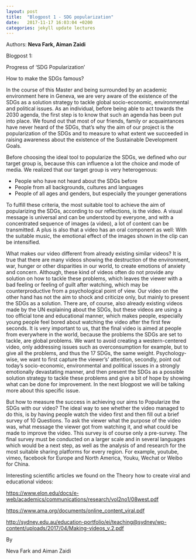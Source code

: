 ```yaml
---
layout: post
title:  "Blogpost 1 - SDG popularization"
date:   2017-11-17 16:03:04 +0200
categories: jekyll update lectures
---
```


Authors: **Neva Fark, Aiman Zaidi**

Blogpost 1:

Progress of ‘SDG Popularization’

How to make the SDGs famous?

In the course of this Master and being surrounded by an academic environment here in Geneva, we are very aware of the existence of the SDGs as a solution strategy to tackle global socio-economic, environmental and political issues. As an individual, before being able to act towards the 2030 agenda, the first step is to know that such an agenda has been put into place. We found out that most of our friends, family or acquaintances have never heard of the SDGs, that’s why the aim of our project is the popularization of the SDGs and to measure to what extent we succeeded in raising awareness about the existence of the Sustainable Development Goals. 

Before choosing the ideal tool to popularize the SDGs, we defined who our target group is, because this can influence a lot the choice and mode of media. We realized that our target group is very heterogenous:

- People who have not heard about the SDGs before
- People from all backgrounds, cultures and languages
- People of all ages and genders, but especially the younger generations

To fulfill these criteria, the most suitable tool to achieve the aim of popularizing the SDGs, according to our reflections, is the video. A visual message is universal and can be understood by everyone, and with a concentrated sequence of images (a video), a lot of content can be transmitted. A plus is also that a video has an oral component as well: With the suitable music, the emotional effect of the images shown in the clip can be intensified.  

What makes our video different from already existing similar videos? It is true that there are many videos showing the destruction of the environment, war, hunger or other disparities in our world, to create emotions of anxiety and concern. Although, these kind of videos often do not provide any solution on how to tackle these problems, which leaves the viewer with a bad feeling or feeling of guilt after watching, which may be counterproductive from a psychological point of view. Our video on the other hand has not the aim to shock and criticize only, but mainly to present the SDGs as a solution. There are, of course, also already existing videos made by the UN explaining about the SDGs, but these videos are using a too official tone and educational manner, which makes people, especially young people feel bored about watching the video after the first few seconds.
It is very important to us, that the final video is aimed at people from everywhere in the world, because the problems the SDGs are set to tackle, are global problems. We want to avoid creating a western-centered video, only addressing issues such as overconsumption for example, but to give all the problems, and thus the 17 SDGs, the same weight. Psychology-wise, we want to first capture the viewer’s’ attention, secondly, point out today’s  socio-economic, environmental and political issues in a strongly emotionally devastating manner, and then present the SDGs as a possible solution strategy to tackle these problems and give a bit of hope by showing what can be done for improvement. In the next blogpost we will be talking more about this specific issue. 

But how to measure the success in achieving our aims to Popularize the SDGs with our video? The ideal way to see whether the video managed to do this, is by having people watch the video first and then fill out a brief survey of 10 Questions. To ask the viewer what the purpose of the video was, what message the viewer got from watching it, and what could be made to improve the video. This survey is of course only a pre-survey. The final survey must be conducted on a larger scale and in several languages which would be a next step, as well as the analysis of and research for the most suitable sharing platforms for every region. For example, youtube, vimeo, facebook for Europe and North America, Youku, Wechat or Weibo for China.

Interesting scientific articles we found on the Theory how to create viral and educational videos:

https://www.elon.edu/docs/e-web/academics/communications/research/vol2no1/08west.pdf

https://www.ama.org/documents/online_content_viral.pdf

http://sydney.edu.au/education-portfolio/ei/teaching@sydney/wp-content/uploads/2017/04/Making-videos_v.2.pdf

By

Neva Fark and Aiman Zaidi
